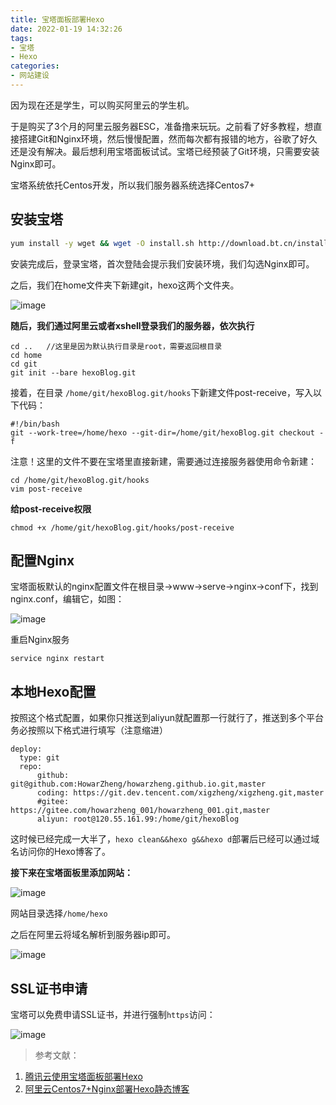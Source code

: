 ```yaml
---
title: 宝塔面板部署Hexo
date: 2022-01-19 14:32:26
tags:
- 宝塔
- Hexo
categories:
- 网站建设
---
```

因为现在还是学生，可以购买阿里云的学生机。

于是购买了3个月的阿里云服务器ESC，准备撸来玩玩。之前看了好多教程，想直接搭建Git和Nginx环境，然后慢慢配置，然而每次都有报错的地方，谷歌了好久还是没有解决。最后想利用宝塔面板试试。宝塔已经预装了Git环境，只需要安装Nginx即可。

<!-- more -->





宝塔系统依托Centos开发，所以我们服务器系统选择Centos7+

## 安装宝塔

```bash
yum install -y wget && wget -O install.sh http://download.bt.cn/install/install_6.0.sh && sh install.sh
```

安装完成后，登录宝塔，首次登陆会提示我们安装环境，我们勾选Nginx即可。

之后，我们在home文件夹下新建git，hexo这两个文件夹。



![image](https://vip2.loli.io/2022/01/27/c9u8DNSefF1Wsj2.jpg)                                

**随后，我们通过阿里云或者xshell登录我们的服务器，依次执行**

```
cd ..   //这里是因为默认执行目录是root，需要返回根目录
cd home
cd git
git init --bare hexoBlog.git
```

接着，在目录 `/home/git/hexoBlog.git/hooks`下新建文件post-receive，写入以下代码：

```
#!/bin/bash
git --work-tree=/home/hexo --git-dir=/home/git/hexoBlog.git checkout -f
```

注意！这里的文件不要在宝塔里直接新建，需要通过连接服务器使用命令新建：

```
cd /home/git/hexoBlog.git/hooks  
vim post-receive
```

**给post-receive权限**

```
chmod +x /home/git/hexoBlog.git/hooks/post-receive
```

## 配置Nginx

宝塔面板默认的nginx配置文件在根目录->www->serve->nginx->conf下，找到nginx.conf，编辑它，如图：

![image](https://vip2.loli.io/2022/01/27/xd2zNkWqCjwSZU8.jpg)

重启Nginx服务

```
service nginx restart
```

## 本地Hexo配置

按照这个格式配置，如果你只推送到aliyun就配置那一行就行了，推送到多个平台务必按照以下格式进行填写（注意缩进）

```
deploy:
  type: git
  repo:
      github: git@github.com:HowarZheng/howarzheng.github.io.git,master
      coding: https://git.dev.tencent.com/xigzheng/xigzheng.git,master
      #gitee: https://gitee.com/howarzheng_001/howarzheng_001.git,master
      aliyun: root@120.55.161.99:/home/git/hexoBlog
```

这时候已经完成一大半了，`hexo clean&&hexo g&&hexo d`部署后已经可以通过域名访问你的Hexo博客了。

**接下来在宝塔面板里添加网站：**

![image](https://vip1.loli.io/2022/01/27/qDV3ekwMTG6A1jn.jpg)



网站目录选择`/home/hexo`

之后在阿里云将域名解析到服务器ip即可。

![image](https://vip1.loli.io/2022/01/27/9oBmZsSu8iAbXcD.jpg)

## SSL证书申请

宝塔可以免费申请SSL证书，并进行强制`https`访问：

![image](https://vip2.loli.io/2022/01/27/wct4FXZaD6krbEO.jpg)



> 参考文献：

1. [腾讯云使用宝塔面板部署Hexo](https://www.leaflag.cn/2019/02/22/腾讯云部署Hexo/#正式开始！配置Git！)
2. [阿里云Centos7+Nginx部署Hexo静态博客](https://www.jianshu.com/p/0f9dfa9c141b)
